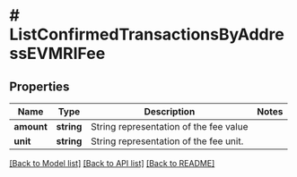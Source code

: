 # # ListConfirmedTransactionsByAddressEVMRIFee

## Properties

Name | Type | Description | Notes
------------ | ------------- | ------------- | -------------
**amount** | **string** | String representation of the fee value |
**unit** | **string** | String representation of the fee unit. |

[[Back to Model list]](../../README.md#models) [[Back to API list]](../../README.md#endpoints) [[Back to README]](../../README.md)
